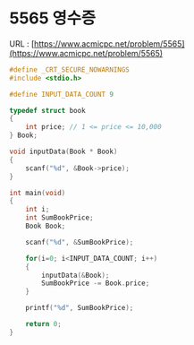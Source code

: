 # 5565 영수증

URL : [https://www.acmicpc.net/problem/5565](https://www.acmicpc.net/problem/5565)

```c
#define _CRT_SECURE_NOWARNINGS
#include <stdio.h>

#define INPUT_DATA_COUNT 9

typedef struct book
{
    int price; // 1 <= price <= 10,000
} Book;

void inputData(Book * Book)
{
    scanf("%d", &Book->price);
}

int main(void)
{
    int i;
    int SumBookPrice;
	Book Book;

    scanf("%d", &SumBookPrice);

    for(i=0; i<INPUT_DATA_COUNT; i++)
    {
        inputData(&Book);
        SumBookPrice -= Book.price;
    }

    printf("%d", SumBookPrice);

    return 0;
}
```